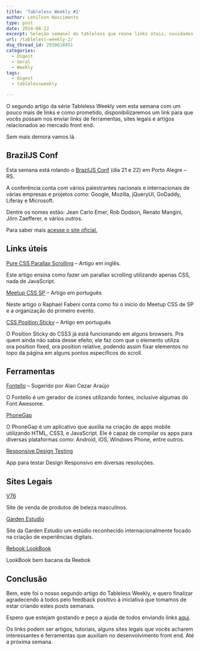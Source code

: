 ```yaml
---
title: 'Tableless Weekly #2'
author: Lenilson Nascimento
type: post
date: 2014-08-22
excerpt: Seleção semanal do tableless que reúne links úteis, novidades no mercado front end e alguns sites bem legais.
url: /tableless-weekly-2/
dsq_thread_id: 2938618451
categories:
  - Digest
  - Geral
  - Weekly
tags:
  - Digest
  - tablelessweekly

---
```

O segundo artigo da série Tableless Weekly vem esta semana com um pouco mais de links e como prometido, disponibilizaremos um link para que vocês possam nos enviar links de ferramentas, sites legais e artigos relacionados ao mercado front end.

Sem mais demora vamos lá.

## BrazilJS Conf

Esta semana está rolando o [BrazilJS Conf][1] (dia 21 e 22) em Porto Alegre &#8211; RS.

A conferência conta com vários palestrantes nacionais e internacionais de várias empresas e projetos como: Google, Mozilla, jQueryUI, GoDaddy, Liferay e Microsoft.

Dentre os nomes estão: Jean Carlo Emer, Rob Dodson, Renato Mangini, Jörn Zaefferer, e vários outros.

Para saber mais [acesse o site oficial.][2]

## Links úteis

[Pure CSS Parallax Scrolling][3] &#8211; Artigo em inglês.
  
Este artigo ensina como fazer um parallax scrolling utilizando apenas CSS, nada de JavaScript.

[Meetup CSS SP][4] &#8211; Artigo em português
  
Neste artigo o Raphael Fabeni conta como foi o início do Meetup CSS de SP e a organização do primeiro evento.

[CSS Position Sticky][5] &#8211; Artigo em português
  
O Position Sticky do CSS3 já está funcionando em alguns browsers. Pra quem ainda não sabia desse efeito, ele faz com que o elemento utiliza ora position fixed, ora position relative, podendo assim fixar elementos no topo da página em alguns pontos específicos do scroll.

## Ferramentas

[Fontello][6] &#8211; Sugerido por Alan Cezar Araújo
  
O Fontello é um gerador de ícones utilizando fontes, inclusive algumas do Font Awesome.

[PhoneGap][7]
  
O PhoneGap é um aplicativo que auxilia na criação de apps mobile utilizando HTML, CSS3, e JavaScript. Ele é capaz de compilar os apps para diversas plataformas como: Android, iOS, Windows Phone, entre outros.

[Responsive Design Testing][8]
  
App para testar Design Responsivo em diversas resoluções.

## Sites Legais

[V76][9]
  
Site de venda de produtos de beleza masculinos.

[Garden Estudio][10]
  
Site da Garden Estudio um estúdio reconhecido internacionalmente focado na criação de experiências digitais.

[Rebook LookBook][11]
  
LookBook bem bacana da Reebok

## Conclusão

Bem, este foi o nosso segundo artigo do Tableless Weekly, e quero finalizar agradecendo à todos pelo feedback positivo à iniciativa que tomamos de estar criando estes posts semanais.

Espero que estejam gostando e peço a ajuda de todos enviando links [aqui][12].

Os links podem ser artigos, tutoriais, alguns sites legais que vocês acharem interessantes e ferramentas que auxiliam no desenvolvimento front end. Até a próxima semana.

 [1]: http://braziljs.com.br
 [2]: http://braziljs.com.br/2014/ "BrazilJS Conf"
 [3]: http://blog.keithclark.co.uk/pure-css-parallax-websites/ "Pure Css parallax scrolling"
 [4]: http://www.raphaelfabeni.com.br/nascimento-meetup-css/ "Meetup CSS SP"
 [5]: http://loopinfinito.com.br/2013/05/28/css-position-sticky/ "CSS Position Sticky"
 [6]: http://fontello.com/ "Fontello"
 [7]: http://phonegap.com/ "PhoneGap"
 [8]: http://mattkersley.com/responsive/ "Responsive Design Testing"
 [9]: http://www.v76.com/ "V76"
 [10]: http://gardenestudio.com.br/ "Garden Estudio"
 [11]: http://lookbook.reebok.com/fw/womens-training/look1 "Rebook Lookbook"
 [12]: https://lenilson.typeform.com/to/ILh66e "Envie seu link"